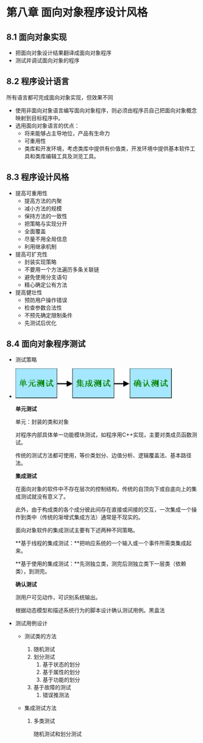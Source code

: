 # 第八章 面向对象程序设计风格

## 8.1 面向对象实现

- 把面向对象设计结果翻译成面向对象程序
- 测试并调试面向对象的程序

## 8.2 程序设计语言

所有语言都可完成面向对象实现，但效果不同

- 使用非面向对象语言编写面向对象程序，则必须由程序员自己把面向对象概念映射到目标程序中。
- 选用面向对象语言的优点：
  - 将来能够占主导地位，产品有生命力
  - 可重用性
  - 类库和开发环境，考虑类库中提供有价值类，开发环境中提供基本软件工具和类库编辑工具及浏览工具。

## 8.3 程序设计风格

- 提高可重用性
  - 提高方法的内聚
  - 减小方法的规模
  - 保持方法的一致性
  - 把策略与实现分开
  - 全面覆盖
  - 尽量不用全局信息
  - 利用继承机制
- 提高可扩充性
  - 封装实现策略
  - 不要用一个方法遍历多条关联链
  - 避免使用分支语句
  - 精心确定公有方法
- 提高健壮性
  - 预防用户操作错误
  - 检查参数合法性
  - 不预先确定限制条件
  - 先测试后优化

## 8.4 面向对象程序测试

- 测试策略

- ![](../img/c7/图片1.png)

  **单元测试**

  单元：封装的类和对象

  对程序内部具体单一功能模块测试，如程序用C++实现，主要对类成员函数测试。

  传统的测试方法都可使用，等价类划分、边值分析、逻辑覆盖法、基本路径法。

  **集成测试**

  在面向对象的软件中不存在层次的控制结构，传统的自顶向下或自底向上的集成测试就没有意义了。

  此外，由于构成类的各个成分彼此间存在直接或间接的交互，一次集成一个操作到类中（传统的渐增式集成方法）通常是不现实的。

  面向对象软件的集成测试主要有下述两种不同策略。

  **基于线程的集成测试：**把响应系统的一个输入或一个事件所需类集成起来。

  **基于使用的集成测试：**先测独立类，测完后测独立类下一层类（依赖类），到测完。

  **确认测试**

  测用户可见动作，可识别系统输出。

  根据动态模型和描述系统行为的脚本设计确认测试用例。黑盒法

- 测试用例设计

  - 测试类的方法

    1. 随机测试
    2. 划分测试
       1. 基于状态的划分
       2. 基于属性的划分
       3. 基于功能的划分
    3. 基于故障的测试
       1. 错误推测法

  - 集成测试方法

    1. 多类测试

       随机测试和划分测试